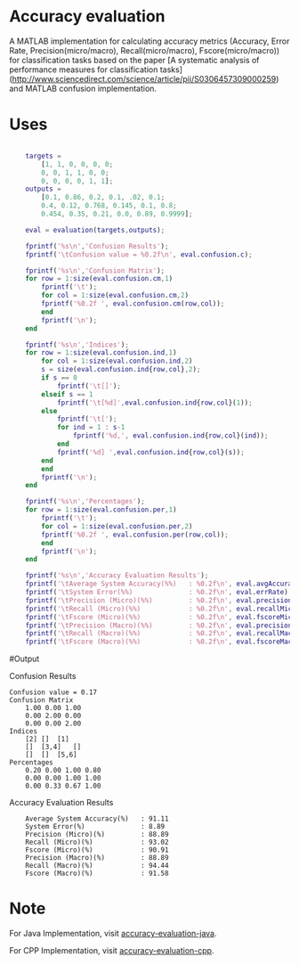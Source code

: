 # Accuracy evaluation
A MATLAB implementation for calculating accuracy metrics (Accuracy, Error Rate, Precision(micro/macro), Recall(micro/macro), Fscore(micro/macro)) for
 classification tasks based on the paper [A systematic analysis of performance measures for classification tasks]
 (http://www.sciencedirect.com/science/article/pii/S0306457309000259) and MATLAB confusion implementation.


# Uses

```matlab

	targets =
	    [1, 1, 0, 0, 0, 0;
	    0, 0, 1, 1, 0, 0;
	    0, 0, 0, 0, 1, 1];
	outputs =
	    [0.1, 0.86, 0.2, 0.1, .02, 0.1;
	    0.4, 0.12, 0.768, 0.145, 0.1, 0.8;
	    0.454, 0.35, 0.21, 0.0, 0.89, 0.9999];

	eval = evaluation(targets,outputs);

	fprintf('%s\n','Confusion Results');
	fprintf('\tConfusion value = %0.2f\n', eval.confusion.c);

	fprintf('%s\n','Confusion Matrix');
	for row = 1:size(eval.confusion.cm,1)
	    fprintf('\t');
	    for col = 1:size(eval.confusion.cm,2)
		fprintf('%0.2f ', eval.confusion.cm(row,col));
	    end
	    fprintf('\n');
	end

	fprintf('%s\n','Indices');
	for row = 1:size(eval.confusion.ind,1)
	    for col = 1:size(eval.confusion.ind,2)
		s = size(eval.confusion.ind{row,col},2);
		if s == 0
		    fprintf('\t[]');
		elseif s == 1
		    fprintf('\t[%d]',eval.confusion.ind{row,col}(1));
		else
		    fprintf('\t[');
		    for ind = 1 : s-1
		        fprintf('%d,', eval.confusion.ind{row,col}(ind));
		    end
		    fprintf('%d] ',eval.confusion.ind{row,col}(s));
		end
	    end
	    fprintf('\n');
	end

	fprintf('%s\n','Percentages');
	for row = 1:size(eval.confusion.per,1)
	    fprintf('\t');
	    for col = 1:size(eval.confusion.per,2)
		fprintf('%0.2f ', eval.confusion.per(row,col));
	    end
	    fprintf('\n');
	end

	fprintf('%s\n','Accuracy Evaluation Results');
	fprintf('\tAverage System Accuracy(%%)   : %0.2f\n', eval.avgAccuracy)
	fprintf('\tSystem Error(%%)              : %0.2f\n', eval.errRate)
	fprintf('\tPrecision (Micro)(%%)         : %0.2f\n', eval.precisionMicro)
	fprintf('\tRecall (Micro)(%%)            : %0.2f\n', eval.recallMicro)
	fprintf('\tFscore (Micro)(%%)            : %0.2f\n', eval.fscoreMicro)
	fprintf('\tPrecision (Macro)(%%)         : %0.2f\n', eval.precisionMacro)
	fprintf('\tRecall (Macro)(%%)            : %0.2f\n', eval.recallMacro)
	fprintf('\tFscore (Macro)(%%)            : %0.2f\n', eval.fscoreMacro)
```

#Output

Confusion Results

    Confusion value = 0.17
    Confusion Matrix
        1.00 0.00 1.00 
        0.00 2.00 0.00 
        0.00 0.00 2.00 
    Indices
        [2]	[]	[1]
        []	[3,4] 	[]
        []	[]	[5,6] 
    Percentages
        0.20 0.00 1.00 0.80 
        0.00 0.00 1.00 1.00 
        0.00 0.33 0.67 1.00 
Accuracy Evaluation Results

        Average System Accuracy(%)   : 91.11
        System Error(%)              : 8.89
        Precision (Micro)(%)         : 88.89
        Recall (Micro)(%)            : 93.02
        Fscore (Micro)(%)            : 90.91
        Precision (Macro)(%)         : 88.89
        Recall (Macro)(%)            : 94.44
        Fscore (Macro)(%)            : 91.58
# Note

For Java Implementation, visit [accuracy-evaluation-java](https://github.com/ashokpant/accuracy-evaluation-java.git).

For CPP Implementation, visit [accuracy-evaluation-cpp](https://github.com/ashokpant/accuracy-evaluation-cpp.git).

